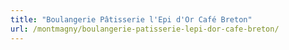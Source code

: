 ```yaml
---
title: "Boulangerie Pâtisserie l'Epi d'Or Café Breton"
url: /montmagny/boulangerie-patisserie-lepi-dor-cafe-breton/
---
```

